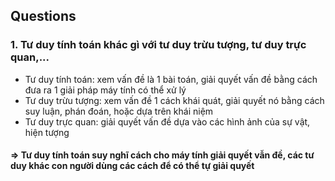 ## Questions
### 1. Tư duy tính toán khác gì với tư duy trừu tượng, tư duy trực quan,...
- Tư duy tính toán: xem vấn đề là 1 bài toán, giải quyết vấn đề bằng cách đưa ra 1 giải pháp máy tính có thể xử lý
- Tư duy trừu tượng: xem vấn đề 1 cách khái quát, giải quyết nó bằng cách suy luận, phán đoán, hoặc dựa trên khái niệm
- Tư duy trực quan: giải quyết vấn đề dựa vào các hình ảnh của sự vật, hiện tượng
#### => Tư duy tính toán suy nghĩ cách cho máy tính giải quyết vẫn đề, các tư duy khác con người dùng các cách để có thể tự giải quyết
